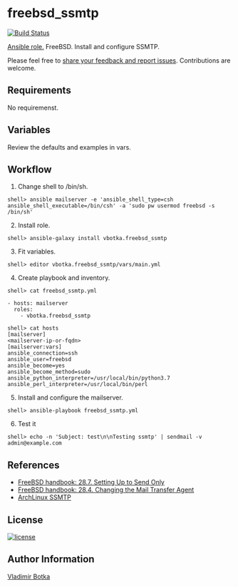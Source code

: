 # freebsd_ssmtp

[![Build Status](https://travis-ci.org/vbotka/ansible-freebsd-ssmtp.svg?branch=master)](https://travis-ci.org/vbotka/ansible-freebsd-ssmtp)

[Ansible role.](https://galaxy.ansible.com/vbotka/freebsd_ssmtp/) FreeBSD. Install and configure SSMTP.

Please feel free to [share your feedback and report issues](https://github.com/vbotka/ansible-freebsd-ssmtp/issues). Contributions are welcome.


## Requirements

No requiremenst.


## Variables

Review the defaults and examples in vars.


## Workflow

1) Change shell to /bin/sh.

```
shell> ansible mailserver -e 'ansible_shell_type=csh ansible_shell_executable=/bin/csh' -a 'sudo pw usermod freebsd -s /bin/sh'
```

2) Install role.

```
shell> ansible-galaxy install vbotka.freebsd_ssmtp
```

3) Fit variables.

```
shell> editor vbotka.freebsd_ssmtp/vars/main.yml
```

4) Create playbook and inventory.

```
shell> cat freebsd_ssmtp.yml

- hosts: mailserver
  roles:
    - vbotka.freebsd_ssmtp
```

```
shell> cat hosts
[mailserver]
<mailserver-ip-or-fqdn>
[mailserver:vars]
ansible_connection=ssh
ansible_user=freebsd
ansible_become=yes
ansible_become_method=sudo
ansible_python_interpreter=/usr/local/bin/python3.7
ansible_perl_interpreter=/usr/local/bin/perl
```

5) Install and configure the mailserver.

```
shell> ansible-playbook freebsd_ssmtp.yml
```

6) Test it

```
shell> echo -n 'Subject: test\n\nTesting ssmtp' | sendmail -v admin@example.com
```


## References

- [FreeBSD handbook: 28.7. Setting Up to Send Only](https://www.freebsd.org/doc/handbook/outgoing-only.html)
- [FreeBSD handbook: 28.4. Changing the Mail Transfer Agent](https://www.freebsd.org/doc/handbook/mail-changingmta.html)
- [ArchLinux SSMTP](https://wiki.archlinux.org/index.php/SSMTP)


## License

[![license](https://img.shields.io/badge/license-BSD-red.svg)](https://www.freebsd.org/doc/en/articles/bsdl-gpl/article.html)


## Author Information

[Vladimir Botka](https://botka.link)
